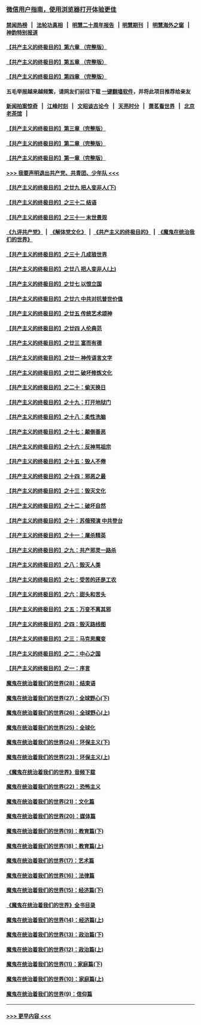 ### [微信用户指南，使用浏览器打开体验更佳](https://github.com/gfw-breaker/banned-news1/blob/master/indexes/wechat-guide.md?t=0)
#### [禁闻热榜](热点新闻.md?t=0)  &nbsp;&nbsp;|&nbsp;&nbsp; [法轮功真相](https://github.com/gfw-breaker/truth/blob/master/README.md?t=0) &nbsp;&nbsp;|&nbsp;&nbsp; [明慧二十周年报告](https://github.com/gfw-breaker/mh-reports/blob/master/README.md?t=0) &nbsp;&nbsp;|&nbsp;&nbsp;[明慧期刊](https://github.com/gfw-breaker/mh-qikan) &nbsp;&nbsp;|&nbsp;&nbsp; [明慧海外之窗](https://github.com/gfw-breaker/mh-news/blob/master/README.md?t=0) &nbsp;&nbsp;|&nbsp;&nbsp; [神韵特别报道](https://github.com/gfw-breaker/mh-news/blob/master/shenyun.md?t=0)
#### [【共产主义的终极目的】第六章 （完整版）](../pages/nsc422/n11428913.md?t=02131022) 
#### [【共产主义的终极目的】第五章 （完整版）](../pages/nsc422/n11428912.md?t=02131022) 
#### [【共产主义的终极目的】第四章 （完整版）](../pages/nsc422/n11428907.md?t=02131022) 
#### 五毛举报越来越频繁，请网友们前往下载 [一键翻墙软件](https://github.com/gfw-breaker/ssr-accounts)，并将此项目推荐给亲友
#### [新闻拍案惊奇](https://github.com/gfw-breaker/banned-news1/blob/master/pages/link4.md) &nbsp;&nbsp;|&nbsp;&nbsp; [江峰时刻](https://github.com/gfw-breaker/banned-news1/blob/master/pages/link4.md) &nbsp;&nbsp;|&nbsp;&nbsp; [文昭谈古论今](https://github.com/gfw-breaker/banned-news1/blob/master/pages/link4.md) &nbsp;&nbsp;|&nbsp;&nbsp; [天亮时分](https://github.com/gfw-breaker/banned-news1/blob/master/pages/link4.md) &nbsp;&nbsp;|&nbsp;&nbsp; [萧茗看世界](https://github.com/gfw-breaker/banned-news1/blob/master/pages/link4.md) &nbsp;&nbsp;|&nbsp;&nbsp; [北京老茶馆](https://github.com/gfw-breaker/banned-news1/blob/master/pages/link4.md) &nbsp;&nbsp;|&nbsp;&nbsp; 
#### [【共产主义的终极目的】第三章（完整版）](../pages/nsc422/n11428848.md?t=02131022) 
#### [【共产主义的终极目的】第二章（完整版）](../pages/nsc422/n11428831.md?t=02131022) 
#### [【共产主义的终极目的】第一章（完整版）](../pages/nsc422/n11417651.md?t=02131022) 
#### [>>> 我要声明退出共产党、共青团、少年队 <<<](https://github.com/begood0513/goodnews/blob/master/quit/letter.md) 
#### [【共产主义的终极目的】之廿九 把人变非人(下)](../pages/nsc422/n11344140.md?t=02131022) 
#### [【共产主义的终极目的】之三十二 结语](../pages/nsc422/n11360535.md?t=02131022) 
#### [【共产主义的终极目的】之三十一 末世景观](../pages/nsc422/n11351129.md?t=02131022) 
#### [《九评共产党》](https://github.com/begood0513/9ping.md/blob/master/README.md) &nbsp;|&nbsp; [《解体党文化》](../../../../jtdwh.md/blob/master/README.md)  &nbsp;|&nbsp; [《共产主义的终极目的》](../../../../gczydzjmd.md/blob/master/README.md) &nbsp;|&nbsp; [《魔鬼在统治我们的世界》](../../../../mgztzwmdsj.md/blob/master/README.md) 
#### [【共产主义的终极目的】之三十 几成狼世界](../pages/nsc422/n11348280.md?t=02131022) 
#### [【共产主义的终极目的】之廿八 把人变非人(上)](../pages/nsc422/n11340492.md?t=02131022) 
#### [【共产主义的终极目的】之廿七 以恨立国](../pages/nsc422/n11336944.md?t=02131022) 
#### [【共产主义的终极目的】之廿六 中共对抗普世价值](../pages/nsc422/n11324785.md?t=02131022) 
#### [【共产主义的终极目的】之廿五 传统艺术颂神](../pages/nsc422/n11296396.md?t=02131022) 
#### [【共产主义的终极目的】之廿四 人伦典范](../pages/nsc422/n11296397.md?t=02131022) 
#### [【共产主义的终极目的】之廿三 富而有德](../pages/nsc422/n11283598.md?t=02131022) 
#### [【共产主义的终极目的】之廿一 神传语言文字](../pages/nsc422/n11263265.md?t=02131022) 
#### [【共产主义的终极目的】之廿二 破坏修炼文化](../pages/nsc422/n11245728.md?t=02131022) 
#### [【共产主义的终极目的】之二十：偷天换日](../pages/nsc422/n11238846.md?t=02131022) 
#### [【共产主义的终极目的】之十九：打开地狱门](../pages/nsc422/n11206376.md?t=02131022) 
#### [【共产主义的终极目的】之十八：柔性洗脑](../pages/nsc422/n11199994.md?t=02131022) 
#### [【共产主义的终极目的】之十七：颠倒善恶](../pages/nsc422/n11179782.md?t=02131022) 
#### [【共产主义的终极目的】之十六：反神骂祖宗](../pages/nsc422/n11166798.md?t=02131022) 
#### [【共产主义的终极目的】之十五：毁人不倦](../pages/nsc422/n11166792.md?t=02131022) 
#### [【共产主义的终极目的】之十四：邪恶之最](../pages/nsc422/n11150249.md?t=02131022) 
#### [【共产主义的终极目的】之十三：毁灭文化](../pages/nsc422/n11135227.md?t=02131022) 
#### [【共产主义的终极目的】之十二：破坏自然](../pages/nsc422/n11135214.md?t=02131022) 
#### [【共产主义的终极目的】之十：苏俄预演 中共登台](../pages/nsc422/n11118424.md?t=02131022) 
#### [【共产主义的终极目的】之十一：屠杀精英](../pages/nsc422/n11118442.md?t=02131022) 
#### [【共产主义的终极目的】之九：共产邪灵一路杀](../pages/nsc422/n11114139.md?t=02131022) 
#### [【共产主义的终极目的】之八：毁灭人类](../pages/nsc422/n11108503.md?t=02131022) 
#### [【共产主义的终极目的】之七：受苦的还是工农](../pages/nsc422/n11101809.md?t=02131022) 
#### [【共产主义的终极目的】之六：甜头和苦头](../pages/nsc422/n11096971.md?t=02131022) 
#### [【共产主义的终极目的】之五：万变不离其邪](../pages/nsc422/n11091285.md?t=02131022) 
#### [【共产主义的终极目的】之四：毁灭路线图](../pages/nsc422/n11086284.md?t=02131022) 
#### [【共产主义的终极目的】之三：马克思魔变](../pages/nsc422/n11061941.md?t=02131022) 
#### [【共产主义的终极目的】之二：中心之国](../pages/nsc422/n11047728.md?t=02131022) 
#### [【共产主义的终极目的】之一：序言](../pages/nsc422/n11086077.md?t=02131022) 
#### [魔鬼在统治着我们的世界(28)：结束语](../pages/nsc422/n10936246.md?t=02131022) 
#### [魔鬼在统治着我们的世界(27)：全球野心(下)](../pages/nsc422/n10928319.md?t=02131022) 
#### [魔鬼在统治着我们的世界(26)：全球野心(上)](../pages/nsc422/n10900318.md?t=02131022) 
#### [魔鬼在统治着我们的世界(25)：全球化](../pages/nsc422/n10788205.md?t=02131022) 
#### [魔鬼在统治着我们的世界(24)：环保主义(下)](../pages/nsc422/n10695307.md?t=02131022) 
#### [魔鬼在统治着我们的世界(23)：环保主义(上)](../pages/nsc422/n10688613.md?t=02131022) 
#### [《魔鬼在统治着我们的世界》音频下载](../pages/nsc422/n10635553.md?t=02131022) 
#### [魔鬼在统治着我们的世界(22)：恐怖主义](../pages/nsc422/n10614727.md?t=02131022) 
#### [魔鬼在统治着我们的世界(21)：文化篇](../pages/nsc422/n10597706.md?t=02131022) 
#### [魔鬼在统治着我们的世界(20)：媒体篇](../pages/nsc422/n10586579.md?t=02131022) 
#### [魔鬼在统治着我们的世界(19)：教育篇(下)](../pages/nsc422/n10564808.md?t=02131022) 
#### [魔鬼在统治着我们的世界(18)：教育篇(上)](../pages/nsc422/n10526970.md?t=02131022) 
#### [魔鬼在统治着我们的世界(17)：艺术篇](../pages/nsc422/n10499093.md?t=02131022) 
#### [魔鬼在统治着我们的世界(16)：法律篇](../pages/nsc422/n10485969.md?t=02131022) 
#### [魔鬼在统治着我们的世界(15)：经济篇(下)](../pages/nsc422/n10469975.md?t=02131022) 
#### [《魔鬼在统治着我们的世界》全书目录](../pages/nsc422/n10464261.md?t=02131022) 
#### [魔鬼在统治着我们的世界(14)：经济篇(上)](../pages/nsc422/n10457370.md?t=02131022) 
#### [魔鬼在统治着我们的世界(13)：政治篇(下)](../pages/nsc422/n10448270.md?t=02131022) 
#### [魔鬼在统治着我们的世界(12)：政治篇(上)](../pages/nsc422/n10444576.md?t=02131022) 
#### [魔鬼在统治着我们的世界(11)：家庭篇(下)](../pages/nsc422/n10440961.md?t=02131022) 
#### [魔鬼在统治着我们的世界(10)：家庭篇(上)](../pages/nsc422/n10435448.md?t=02131022) 
#### [魔鬼在统治着我们的世界(9)：信仰篇](../pages/nsc422/n10432159.md?t=02131022) 

----
#### [ >>> 更早内容 <<< ](../indexes/nsc422-earlier.md)
